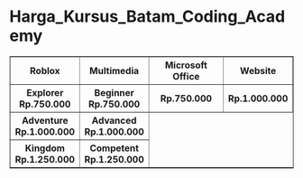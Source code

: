 # Harga_Kursus_Batam_Coding_Academy

<!DOCTYPE html>
<html>
<head>

<title>Tugas</title>
</head>
<body>
<table border="1">
<tr>
    <th>Roblox</th>
    <th>Multimedia</th>
    <th>Microsoft Office</th>
    <th>Website</th>
</tr>
<tr>
    <th>Explorer <br>Rp.750.000</th>
    <th>Beginner <br>Rp.750.000</th>
    <th>Rp.750.000</th>
    <th>Rp.1.000.000</th>
</tr>
<tr>
    <th>Adventure <br>Rp.1.000.000</th>
    <th>Advanced <br>Rp.1.000.000</th>
</tr>
<tr>
    <th>Kingdom <br>Rp.1.250.000</th>
    <th>Competent<br>Rp.1.250.000</th>
</tr>
<tr>



